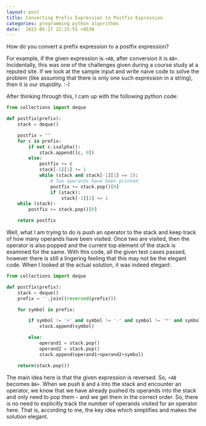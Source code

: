 ```yaml
---
layout: post
title: Converting Prefix Expression to Postfix Expression
categories: programming python algorithms
date:  2022-05-27 22:33:55 +0530
---
```


How do you convert a prefix expression to a postfix expression?

For example, if the given expression is `+AB`, after conversion it is `AB+`. Incidentally, this was one of the challenges given during a course study at a reputed site. If we look at the sample input and write naive code to solve the problem (like assuming that there is only one such expression in a string), then it is our stupidity. :-)

After thinking through this, I cam up with the following python code:

```python
from collections import deque

def postfix(prefix):
    stack = deque()

    postfix = ""
    for c in prefix:
        if not c.isalpha():
            stack.append([c, 0])
        else:
            postfix += c
            stack[-1][1] += 1
            while (stack and stack[-1][1] == 2):
                # Two operands have been printed
                postfix += stack.pop()[0]
                if (stack):
                    stack[-1][1] += 1
    while (stack):
        postfix += stack.pop()[0]

    return postfix
```

Well, what I am trying to do is push an operator to the stack and keep track of how many operands have been visited. Once two are visited, then the operator is also popped and the current top element of the stack is examined for the same. With this code, all the given test cases passed, however there is still a lingering feeling that this may not be the elegant code. When I looked at the actual solution, it was indeed elegant:

```python
from collections import deque

def postfix(prefix):
    stack = deque()
    prefix = ''.join((reversed(prefix)))

    for symbol in prefix:

        if symbol != '+' and symbol != '-' and symbol != '*' and symbol != '/':
            stack.append(symbol)

        else:
            operand1 = stack.pop()
            operand2 = stack.pop()
            stack.append(operand1+operand2+symbol)

    return(stack.pop())
```

The main idea here is that the given expression is reversed. So, `+AB` becomes `BA+`. When we push `B` and `A` into the stack and encounter an operator, we know that we have already pushed its operands into the stack and only need to pop them - and we get them in the correct order. So, there is no need to explicitly track the number of operands visited for an operator here. That is, according to me, the key idea which simplifies and makes the solution elegant.
